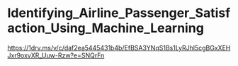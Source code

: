 # Identifying_Airline_Passenger_Satisfaction_Using_Machine_Learning
https://1drv.ms/v/c/daf2ea5445431b4b/EfBSA3YNqS1Bs1LyRJhl5cgBGxXEHJxr9oxvXR_Uuw-Rzw?e=SNQrFn
